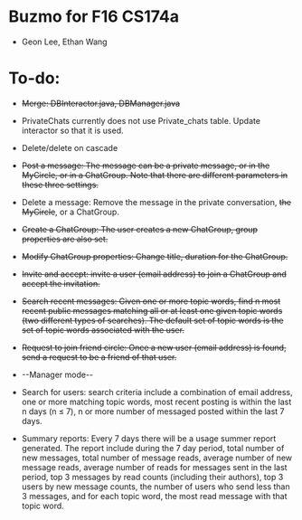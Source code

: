 # Buzmo for F16 CS174a
* Geon Lee, Ethan Wang

# To-do:
* ~~Merge: DBInteractor.java, DBManager.java~~

* PrivateChats currently does not use Private_chats table. Update interactor so that it is used.

* Delete/delete on cascade

* ~~Post a message: The message can be a private message, or in the MyCircle, or in a ChatGroup. Note that
there are different parameters in these three settings.~~

* Delete a message: Remove the message in the private conversation, ~~the MyCircle~~, or a ChatGroup.

* ~~Create a ChatGroup: The user creates a new ChatGroup, group properties are also set.~~

* ~~Modify ChatGroup properties: Change title, duration for the ChatGroup.~~

* ~~Invite and accept: invite a user (email address) to join a ChatGroup and accept the invitation.~~

* ~~Search recent messages: Given one or more topic words, find n most recent public messages matching all
or at least one given topic words (two different types of searches). The default set of topic words is the
set of topic words associated with the user.~~

* ~~Request to join friend circle: Once a new user (email address) is found, send a request to be a friend of
that user.~~

* --Manager mode--

* Search for users: search criteria include a combination of email address, one or more matching topic words,
most recent posting is within the last n days (n ≤ 7), n or more number of messaged posted within the
last 7 days.

* Summary reports: Every 7 days there will be a usage summer report generated. The report include during
the 7 day period, total number of new messages, total number of message reads, average number of new
message reads, average number of reads for messages sent in the last period, top 3 messages by read
counts (including their authors), top 3 users by new message counts, the number of users who send less
than 3 messages, and for each topic word, the most read message with that topic word.
